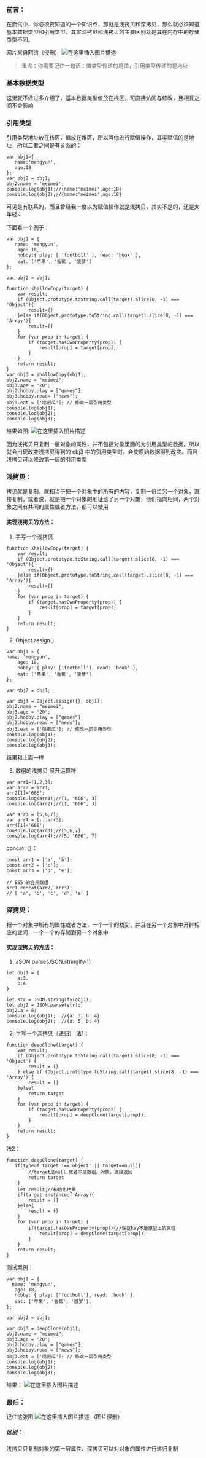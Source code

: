 ### 前言：
在面试中，你必须要知道的一个知识点，那就是浅拷贝和深拷贝，那么就必须知道基本数据类型和引用类型，其实深拷贝和浅拷贝的主要区别就是其在内存中的存储类型不同。

网片来自网络（侵删）
![在这里插入图片描述](https://img-blog.csdnimg.cn/2021012911293647.png?x-oss-process=image/watermark,type_ZmFuZ3poZW5naGVpdGk,shadow_10,text_aHR0cHM6Ly9ibG9nLmNzZG4ubmV0L3dlaXhpbl80Mzk4OTE4OA==,size_16,color_FFFFFF,t_70)


> 重点：你需要记住一句话：值类型传递的是值，引用类型传递的是地址

###  基本数据类型
这里就不做过多介绍了，基本数据类型值放在栈区，可直接访问与修改，且相互之间不会影响

###  引用类型
引用类型地址放在栈区，值放在堆区，所以当你进行赋值操作，其实赋值的是地址，所以二者之间是有关系的：

```
var obj1={
   name:'mengyun',
   age:18
};
var obj2 = obj1;
obj2.name = 'meimei';
console.log(obj1);//{name:'meimei',age:18}
console.log(obj2);//{name:'meimei',age:18}
```

可见是有联系的，而且曾经我一度以为赋值操作就是浅拷贝，其实不是的，还是太年轻~

下面看一个例子：

```
var obj1 = {
   name: 'mengyun',
    age: 18,
    hobby:{ play: [ 'footboll' ], read: 'book' },
    eat: ['苹果', '香蕉', '菠萝']
};

var obj2 = obj1;

function shallowCopy(target) {
    var result;
    if (Object.prototype.toString.call(target).slice(8, -1) === 'Object'){
        result={}
    }else if(Object.prototype.toString.call(target).slice(8, -1) === 'Array'){
        result=[]
    }
    for (var prop in target) {
        if (target.hasOwnProperty(prop)) {
            result[prop] = target[prop];
        }
    }
    return result;
}
var obj3 = shallowCopy(obj1);
obj2.name = "meimei";
obj3.age = "20";
obj2.hobby.play = ["games"];
obj3.hobby.read= ["news"];
obj3.eat = ['哈密瓜']; // 修改一层引用类型
console.log(obj1);
console.log(obj2);
console.log(obj3);
```
结果如图:
![在这里插入图片描述](https://img-blog.csdnimg.cn/20210129144323343.png?x-oss-process=image/watermark,type_ZmFuZ3poZW5naGVpdGk,shadow_10,text_aHR0cHM6Ly9ibG9nLmNzZG4ubmV0L3dlaXhpbl80Mzk4OTE4OA==,size_16,color_FFFFFF,t_70)

因为浅拷贝只复制一层对象的属性，并不包括对象里面的为引用类型的数据。所以就会出现改变浅拷贝得到的 obj3 中的引用类型时，会使原始数据得到改变。而且浅拷贝可以修改第一层的引用类型

###  浅拷贝：
拷贝就是复制，就相当于把一个对象中的所有的内容，复制一份给另一个对象，直接复制，或者说，就是把一个对象的地址给了另一个对象，他们指向相同，两个对象之间有共同的属性或者方法，都可以使用

#### 实现浅拷贝的方法：

 1. 手写一个浅拷贝
 

```
function shallowCopy(target) {
    var result;
    if (Object.prototype.toString.call(target).slice(8, -1) === 'Object'){
        result={}
    }else if(Object.prototype.toString.call(target).slice(8, -1) === 'Array'){
        result=[]
    }
    for (var prop in target) {
        if (target.hasOwnProperty(prop)) {
            result[prop] = target[prop];
        }
    }
    return result;
}
```

2. Object.assign()

```
var obj1 = {
name: 'mengyun',
    age: 18,
    hobby: { play: ['footboll'], read: 'book' },
    eat: ['苹果', '香蕉', '菠萝'],
};

var obj2 = obj1;

var obj3 = Object.assign({}, obj1);
obj2.name = "meimei";
obj3.age = "20";
obj2.hobby.play = ["games"];
obj3.hobby.read = ["news"];
obj3.eat = ['哈密瓜']; // 修改一层引用类型
console.log(obj1);
console.log(obj2);
console.log(obj3);
```
结果和上面一样

3. 数组的浅拷贝
展开运算符
```
var arr1=[1,2,3];
var arr2 = arr1;
arr2[1]='666';
console.log(arr1);//[1, "666", 3]
console.log(arr2);//[1, "666", 3]

var arr3 = [5,6,7];
var arr4 = [...arr3];
arr4[1]='666';
console.log(arr3);//[5,6,7]
console.log(arr4);//[5, "666", 7]
```

concat（）：
```
const arr1 = ['a', 'b'];
const arr2 = ['c'];
const arr3 = ['d', 'e'];

// ES5 的合并数组
arr1.concat(arr2, arr3);
// [ 'a', 'b', 'c', 'd', 'e' ]
```

###  深拷贝：
把一个对象中所有的属性或者方法，一个一个的找到，并且在另一个对象中开辟相应的空间，一个一个的存储到另一个对象中

#### 实现深拷贝的方法：

 1. JSON.parse(JSON.stringify())
 
```
let obj1 = {
    a:3,
    b:4
}

let str = JSON.stringify(obj1);
let obj2 = JSON.parse(str);
obj2.a = 5;
console.log(obj1);  //{a: 3, b: 4}
console.log(obj2);  //{a: 5, b: 4}
```

 2. 手写一个深拷贝（递归）
法1：
```
function deepClone(target) {
    var result;
    if (Object.prototype.toString.call(target).slice(8, -1) === 'Object') {
        result = {}
    } else if (Object.prototype.toString.call(target).slice(8, -1) === 'Array') {
        result = []
    }else{
        return target
    }
    for (var prop in target) {
        if (target.hasOwnProperty(prop)) {
            result[prop] = deepClone(target[prop]);
        }
    }
    return result;
}
```
法2：

```
function deepClone(target) {
   if(typeof target !=='object' || target==null){
        //target是null,或者不是数组、对象，直接返回
        return target
    }
    let result;//初始化结果
    if(target instanceof Array){
        result = []
    }else{
        result = {}
    }
    for (var prop in target) {
        if(target.hasOwnProperty(prop)){//保证key不是原型上的属性
            result[prop] = deepClone(target[prop]);
        }
    }
    return result;
}
```

测试案例：

```
var obj1 = {
  name: 'mengyun',
   age: 18,
   hobby: { play: ['footboll'], read: 'book' },
   eat: ['苹果', '香蕉', '菠萝'],
};

var obj2 = obj1;

var obj3 = deepClone(obj1);
obj2.name = "meimei";
obj3.age = "20";
obj2.hobby.play = ["games"];
obj3.hobby.read = ["news"];
obj3.eat = ['哈密瓜']; // 修改一层引用类型
console.log(obj1);
console.log(obj2);
console.log(obj3);
```

结果：
![在这里插入图片描述](https://img-blog.csdnimg.cn/2021012915410131.png?x-oss-process=image/watermark,type_ZmFuZ3poZW5naGVpdGk,shadow_10,text_aHR0cHM6Ly9ibG9nLmNzZG4ubmV0L3dlaXhpbl80Mzk4OTE4OA==,size_16,color_FFFFFF,t_70)

### 最后：
记住这张图
![在这里插入图片描述](https://img-blog.csdnimg.cn/2021012914233287.png?x-oss-process=image/watermark,type_ZmFuZ3poZW5naGVpdGk,shadow_10,text_aHR0cHM6Ly9ibG9nLmNzZG4ubmV0L3dlaXhpbl80Mzk4OTE4OA==,size_16,color_FFFFFF,t_70)
（图片侵删）

##### 区别：
浅拷贝只复制对象的第一层属性、深拷贝可以对对象的属性进行递归复制



